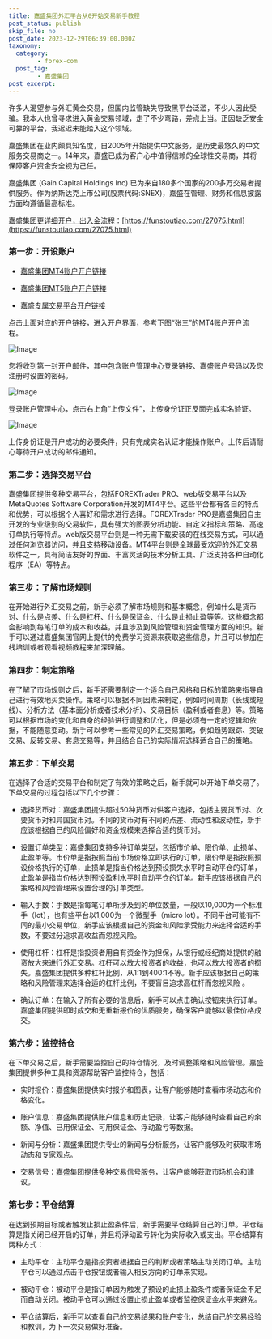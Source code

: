 ```yaml
---
title: 嘉盛集团外汇平台从0开始交易新手教程
post_status: publish
skip_file: no
post_date: 2023-12-29T06:39:00.000Z
taxonomy:
  category:
        - forex-com
  post_tag:
        - 嘉盛集团
post_excerpt: 
---
```

许多人渴望参与外汇黄金交易，但国内监管缺失导致黑平台泛滥，不少人因此受骗。我本人也曾寻求进入黄金交易领域，走了不少弯路，差点上当。正因缺乏安全可靠的平台，我迟迟未能踏入这个领域。

嘉盛集团在业内颇具知名度，自2005年开始提供中文服务，是历史最悠久的中文服务交易商之一。14年来，嘉盛已成为客户心中值得信赖的全球性交易商，其将保障客户资金安全视为己任。

嘉盛集团 (Gain Capital Holdings Inc) 已为来自180多个国家的200多万交易者提供服务。作为纳斯达克上市公司(股票代码:SNEX)，嘉盛在管理、财务和信息披露方面均遵循最高标准。

[嘉盛集团更详细开户，出入金流程](https://funstoutiao.com/27075.html)：[https://funstoutiao.com/27075.html](https://funstoutiao.com/27075.html)

### 第一步：开设账户

* [嘉盛集团MT4账户开户链接](https://s.ssgg.net/jsmt4)

* [嘉盛集团MT5账户开户链接](https://s.ssgg.net/jsmt5)

* [嘉盛专属交易平台开户链接](https://s.ssgg.net/js)

点击上面对应的开户链接，进入开户界面，参考下图“张三”的MT4账户开户流程。

![Image](https://prod-files-secure.s3.us-west-2.amazonaws.com/39ed1227-6d7d-4570-be36-9ccd4a2c4241/7a167aea-686b-400d-af59-4e18eb607a40/640.png?X-Amz-Algorithm=AWS4-HMAC-SHA256&X-Amz-Content-Sha256=UNSIGNED-PAYLOAD&X-Amz-Credential=ASIAZI2LB4666HF4K5AF%2F20250211%2Fus-west-2%2Fs3%2Faws4_request&X-Amz-Date=20250211T221308Z&X-Amz-Expires=3600&X-Amz-Security-Token=IQoJb3JpZ2luX2VjEMT%2F%2F%2F%2F%2F%2F%2F%2F%2F%2FwEaCXVzLXdlc3QtMiJHMEUCID6z%2BQh1MY17Q4mMv6FUZim139v1I6C0ydfksgKwdygdAiEA3sIfoYHq8ns7Gb9ZjkBTIwfha%2BgLp4R%2FxLHWYrfV0BYqiAQI3P%2F%2F%2F%2F%2F%2F%2F%2F%2F%2FARAAGgw2Mzc0MjMxODM4MDUiDDFAdzCIUwDspavOwircAxyn3H6kw%2FwJDLHdiB2c4uMxzKKdycSUJHi2QERVtuC8B6pcKeq5VIS9Vvo9Zqiv7Vtp5kCTf4OY%2Fg6owQEmhfBI72L4u%2Fm9CgPWMrm8yXwt6IO3cYSMnLO8V5rg6SCRINXP%2FsBMEfNyhu3Lo7FOEQAleVSjqlxzrSORg4V7rdmuRvc4X19lO3Z0sNszdoa3CZ0lwvUXuyPx3OqL9LZqdjK0%2FneNDuVshYY5odBbWk6UZBaeNcMWCUie10HCN%2F8YLl%2FKhW3vqy4isEwfKG7cId%2BkM92JeDJU0pmzyl9j0%2FPcqh0oKs37uWkvq4pU7ArO3SaIO8fi5PbxADZn5RbDZ16ZtODEP8ha5rzzITQG1Xf8FAazVJMxFeXnDyN2VHjEVBbqGAGBfcJbd64lkN1JuGY0nPTxajjEcE7%2FwGHRgZEQJYeB2IgnDTPacYk3HVcdgfrwyp4NvT8NEVdOBH1aJzVx3Gn9vF%2FWfiTazQho3S1Jj0eGXHc1Fizht8FEjw6Q%2FV4SKhDi5VFWFNfwVjH9i1f6wFPBvFSgQzK5r6j9Tg759dwjLLUaOmbq4ccHGp2jntIUiHe9QVt9ABZDpX2X0BHiKd%2BIfmQX7EhWZLwgKFxoq0pnKDqefJf6CS4YMOrHrr0GOqUBfionqOdmB4zjCpqywU225PulgCtUeIfAv3sXlmRHlw6SUcaiekwTcQBwXJUe%2BhdWR12KJxt0eb6uRIyrvB6sXvGqujad9liK5qR10gfipI4mpCkY7FxilL46zLyvgvKLUz8JV%2FY%2F0Zpg%2FBO7zUad7gq3DrfPN7onlE6rejkZnimulj80U3qCvQbcUGh969iblK5MhHdBaTt%2BnwzjXWTH%2B8Q0W1Vj&X-Amz-Signature=135c7001a5d85ec42ef842fa544227f3c7cfc735f2c18e5ec2a5db639e30db2b&X-Amz-SignedHeaders=host&x-id=GetObject)

您将收到第一封开户邮件，其中包含账户管理中心登录链接、嘉盛账户号码以及您注册时设置的密码。

![Image](https://prod-files-secure.s3.us-west-2.amazonaws.com/39ed1227-6d7d-4570-be36-9ccd4a2c4241/eaa1c6b3-2877-4284-a0e1-530e222c27fb/image.png?X-Amz-Algorithm=AWS4-HMAC-SHA256&X-Amz-Content-Sha256=UNSIGNED-PAYLOAD&X-Amz-Credential=ASIAZI2LB4666HF4K5AF%2F20250211%2Fus-west-2%2Fs3%2Faws4_request&X-Amz-Date=20250211T221308Z&X-Amz-Expires=3600&X-Amz-Security-Token=IQoJb3JpZ2luX2VjEMT%2F%2F%2F%2F%2F%2F%2F%2F%2F%2FwEaCXVzLXdlc3QtMiJHMEUCID6z%2BQh1MY17Q4mMv6FUZim139v1I6C0ydfksgKwdygdAiEA3sIfoYHq8ns7Gb9ZjkBTIwfha%2BgLp4R%2FxLHWYrfV0BYqiAQI3P%2F%2F%2F%2F%2F%2F%2F%2F%2F%2FARAAGgw2Mzc0MjMxODM4MDUiDDFAdzCIUwDspavOwircAxyn3H6kw%2FwJDLHdiB2c4uMxzKKdycSUJHi2QERVtuC8B6pcKeq5VIS9Vvo9Zqiv7Vtp5kCTf4OY%2Fg6owQEmhfBI72L4u%2Fm9CgPWMrm8yXwt6IO3cYSMnLO8V5rg6SCRINXP%2FsBMEfNyhu3Lo7FOEQAleVSjqlxzrSORg4V7rdmuRvc4X19lO3Z0sNszdoa3CZ0lwvUXuyPx3OqL9LZqdjK0%2FneNDuVshYY5odBbWk6UZBaeNcMWCUie10HCN%2F8YLl%2FKhW3vqy4isEwfKG7cId%2BkM92JeDJU0pmzyl9j0%2FPcqh0oKs37uWkvq4pU7ArO3SaIO8fi5PbxADZn5RbDZ16ZtODEP8ha5rzzITQG1Xf8FAazVJMxFeXnDyN2VHjEVBbqGAGBfcJbd64lkN1JuGY0nPTxajjEcE7%2FwGHRgZEQJYeB2IgnDTPacYk3HVcdgfrwyp4NvT8NEVdOBH1aJzVx3Gn9vF%2FWfiTazQho3S1Jj0eGXHc1Fizht8FEjw6Q%2FV4SKhDi5VFWFNfwVjH9i1f6wFPBvFSgQzK5r6j9Tg759dwjLLUaOmbq4ccHGp2jntIUiHe9QVt9ABZDpX2X0BHiKd%2BIfmQX7EhWZLwgKFxoq0pnKDqefJf6CS4YMOrHrr0GOqUBfionqOdmB4zjCpqywU225PulgCtUeIfAv3sXlmRHlw6SUcaiekwTcQBwXJUe%2BhdWR12KJxt0eb6uRIyrvB6sXvGqujad9liK5qR10gfipI4mpCkY7FxilL46zLyvgvKLUz8JV%2FY%2F0Zpg%2FBO7zUad7gq3DrfPN7onlE6rejkZnimulj80U3qCvQbcUGh969iblK5MhHdBaTt%2BnwzjXWTH%2B8Q0W1Vj&X-Amz-Signature=53e5c3cf9374f7c0da371b75d9cb608292efdd600d35bd5fd4c74e1a940b7925&X-Amz-SignedHeaders=host&x-id=GetObject)

登录账户管理中心，点击右上角“上传文件”，上传身份证正反面完成实名验证。

![Image](https://prod-files-secure.s3.us-west-2.amazonaws.com/39ed1227-6d7d-4570-be36-9ccd4a2c4241/54090639-09fc-46b4-a135-e0289f707147/image.png?X-Amz-Algorithm=AWS4-HMAC-SHA256&X-Amz-Content-Sha256=UNSIGNED-PAYLOAD&X-Amz-Credential=ASIAZI2LB4666HF4K5AF%2F20250211%2Fus-west-2%2Fs3%2Faws4_request&X-Amz-Date=20250211T221308Z&X-Amz-Expires=3600&X-Amz-Security-Token=IQoJb3JpZ2luX2VjEMT%2F%2F%2F%2F%2F%2F%2F%2F%2F%2FwEaCXVzLXdlc3QtMiJHMEUCID6z%2BQh1MY17Q4mMv6FUZim139v1I6C0ydfksgKwdygdAiEA3sIfoYHq8ns7Gb9ZjkBTIwfha%2BgLp4R%2FxLHWYrfV0BYqiAQI3P%2F%2F%2F%2F%2F%2F%2F%2F%2F%2FARAAGgw2Mzc0MjMxODM4MDUiDDFAdzCIUwDspavOwircAxyn3H6kw%2FwJDLHdiB2c4uMxzKKdycSUJHi2QERVtuC8B6pcKeq5VIS9Vvo9Zqiv7Vtp5kCTf4OY%2Fg6owQEmhfBI72L4u%2Fm9CgPWMrm8yXwt6IO3cYSMnLO8V5rg6SCRINXP%2FsBMEfNyhu3Lo7FOEQAleVSjqlxzrSORg4V7rdmuRvc4X19lO3Z0sNszdoa3CZ0lwvUXuyPx3OqL9LZqdjK0%2FneNDuVshYY5odBbWk6UZBaeNcMWCUie10HCN%2F8YLl%2FKhW3vqy4isEwfKG7cId%2BkM92JeDJU0pmzyl9j0%2FPcqh0oKs37uWkvq4pU7ArO3SaIO8fi5PbxADZn5RbDZ16ZtODEP8ha5rzzITQG1Xf8FAazVJMxFeXnDyN2VHjEVBbqGAGBfcJbd64lkN1JuGY0nPTxajjEcE7%2FwGHRgZEQJYeB2IgnDTPacYk3HVcdgfrwyp4NvT8NEVdOBH1aJzVx3Gn9vF%2FWfiTazQho3S1Jj0eGXHc1Fizht8FEjw6Q%2FV4SKhDi5VFWFNfwVjH9i1f6wFPBvFSgQzK5r6j9Tg759dwjLLUaOmbq4ccHGp2jntIUiHe9QVt9ABZDpX2X0BHiKd%2BIfmQX7EhWZLwgKFxoq0pnKDqefJf6CS4YMOrHrr0GOqUBfionqOdmB4zjCpqywU225PulgCtUeIfAv3sXlmRHlw6SUcaiekwTcQBwXJUe%2BhdWR12KJxt0eb6uRIyrvB6sXvGqujad9liK5qR10gfipI4mpCkY7FxilL46zLyvgvKLUz8JV%2FY%2F0Zpg%2FBO7zUad7gq3DrfPN7onlE6rejkZnimulj80U3qCvQbcUGh969iblK5MhHdBaTt%2BnwzjXWTH%2B8Q0W1Vj&X-Amz-Signature=b6a8de58944d64f389ed1e37f4d8f1c0f4eeaec06eae0189c7f93757805bd1b7&X-Amz-SignedHeaders=host&x-id=GetObject)

上传身份证是开户成功的必要条件，只有完成实名认证才能操作账户。上传后请耐心等待开户成功的邮件通知。

### 第二步：选择交易平台

嘉盛集团提供多种交易平台，包括FOREXTrader PRO、web版交易平台以及MetaQuotes Software Corporation开发的MT4平台。这些平台都有各自的特点和优势，可以根据个人喜好和需求进行选择。FOREXTrader PRO是嘉盛集团自主开发的专业级别的交易软件，具有强大的图表分析功能、自定义指标和策略、高速订单执行等特点。web版交易平台则是一种无需下载安装的在线交易方式，可以通过任何浏览器访问，并且支持移动设备。MT4平台则是全球最受欢迎的外汇交易软件之一，具有简洁友好的界面、丰富灵活的技术分析工具、广泛支持各种自动化程序（EA）等特点。

### 第三步：了解市场规则

在开始进行外汇交易之前，新手必须了解市场规则和基本概念，例如什么是货币对、什么是点差、什么是杠杆、什么是保证金、什么是止损止盈等等。这些概念都会影响到每笔订单的成本和收益，并且涉及到风险管理和资金管理方面的知识。新手可以通过嘉盛集团官网上提供的免费学习资源来获取这些信息，并且可以参加在线培训或者观看视频教程来加深理解。

### 第四步：制定策略

在了解了市场规则之后，新手还需要制定一个适合自己风格和目标的策略来指导自己进行有效地买卖操作。策略可以根据不同因素来制定，例如时间周期（长线或短线）、分析方法（基本面分析或者技术分析）、交易目标（盈利或者套息）等。策略可以根据市场的变化和自身的经验进行调整和优化，但是必须有一定的逻辑和依据，不能随意变动。新手可以参考一些常见的外汇交易策略，例如趋势跟踪、突破交易、反转交易、套息交易等，并且结合自己的实际情况选择适合自己的策略。

### 第五步：下单交易

在选择了合适的交易平台和制定了有效的策略之后，新手就可以开始下单交易了。下单交易的过程包括以下几个步骤：

* 选择货币对：嘉盛集团提供超过50种货币对供客户选择，包括主要货币对、次要货币对和异国货币对。不同的货币对有不同的点差、流动性和波动性，新手应该根据自己的风险偏好和资金规模来选择合适的货币对。

* 设置订单类型：嘉盛集团支持多种订单类型，包括市价单、限价单、止损单、止盈单等。市价单是指按照当前市场价格立即执行的订单，限价单是指按照预设价格执行的订单，止损单是指当价格达到预设损失水平时自动平仓的订单，止盈单是指当价格达到预设盈利水平时自动平仓的订单。新手应该根据自己的策略和风险管理来设置合理的订单类型。

* 输入手数：手数是指每笔订单所涉及到的单位数量，一般以10,000为一个标准手（lot），也有些平台以1,000为一个微型手（micro lot）。不同平台可能有不同的最小交易单位，新手应该根据自己的资金和风险承受能力来选择合适的手数，不要过分追求高收益而忽视风险。

* 使用杠杆：杠杆是指投资者用自有资金作为担保，从银行或经纪商处提供的融资放大来进行外汇交易。杠杆可以放大投资者的收益，也可以放大投资者的损失。嘉盛集团提供多种杠杆比例，从1:1到400:1不等。新手应该根据自己的策略和风险管理来选择合适的杠杆比例，不要盲目追求高杠杆而忽视风险 。

* 确认订单：在输入了所有必要的信息后，新手可以点击确认按钮来执行订单。嘉盛集团提供即时成交和无重新报价的优质服务，确保客户能够以最佳价格成交。

### 第六步：监控持仓

在下单交易之后，新手需要监控自己的持仓情况，及时调整策略和风险管理。嘉盛集团提供多种工具和资源帮助客户监控持仓，包括：

* 实时报价：嘉盛集团提供实时报价和图表，让客户能够随时查看市场动态和价格变化。

* 账户信息：嘉盛集团提供账户信息和历史记录，让客户能够随时查看自己的余额、净值、已用保证金、可用保证金、浮动盈亏等数据。

* 新闻与分析：嘉盛集团提供专业的新闻与分析服务，让客户能够及时获取市场动态和专家观点。

* 交易信号：嘉盛集团提供多种交易信号服务，让客户能够获取市场机会和建议。

### 第七步：平仓结算

在达到预期目标或者触发止损止盈条件后，新手需要平仓结算自己的订单。平仓结算是指关闭已经开启的订单，并且将浮动盈亏转化为实际收入或支出。平仓结算有两种方式：

* 主动平仓：主动平仓是指投资者根据自己的判断或者策略主动关闭订单。主动平仓可以通过点击平仓按钮或者输入相反方向的订单来实现。

* 被动平仓：被动平仓是指订单因为触发了预设的止损止盈条件或者保证金不足而自动关闭。被动平仓可以通过设置止损止盈单或者监控保证金水平来避免。

* 平仓结算后，新手可以查看自己的交易结果和账户变化，总结自己的交易经验和教训，为下一次交易做好准备。